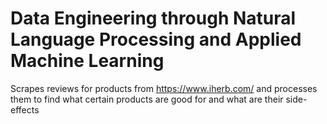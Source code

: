 # Data Engineering through Natural Language Processing and Applied Machine Learning
Scrapes reviews for products from https://www.iherb.com/ and processes them to find what certain products are good for and what are their side-effects
